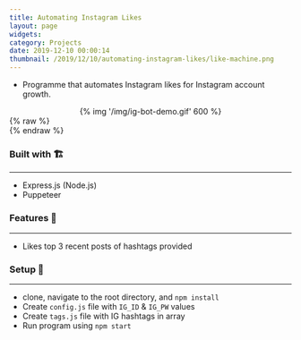 ```yaml
---
title: Automating Instagram Likes
layout: page
widgets:
category: Projects
date: 2019-12-10 00:00:14
thumbnail: /2019/12/10/automating-instagram-likes/like-machine.png
---
```


- Programme that automates Instagram likes for Instagram account growth.

<!--more-->
<center>
  {% img '/img/ig-bot-demo.gif' 600 %}
  <br>
</center>
{% raw %}

  <div class="project-links">
    <a class="button is-large is-white" href="http://bit.ly/36bl6SL">
      <span class="icon"><i class="fab fa-github"></i></span>
    </a>
  </div>
{% endraw %}

### Built with 🏗️

---

- Express.js (Node.js)
- Puppeteer

### Features 👀

---

- Likes top 3 recent posts of hashtags provided

### Setup 🚀

---

- clone, navigate to the root directory, and `npm install`
- Create `config.js` file with `IG_ID` & `IG_PW` values
- Create `tags.js` file with IG hashtags in array
- Run program using `npm start`
